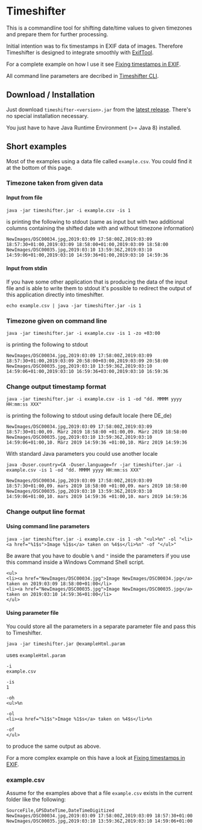 # Timeshifter

This is a commandline tool for shifting date/time values to given timezones and prepare them
for further processing.

Initial intention was to fix timestamps in EXIF data of images. Therefore Timeshifter is
designed to integrate smoothly with
[ExifTool](https://sno.phy.queensu.ca/~phil/exiftool/ "ExifTool by Phil Harvey").

For a complete example on how I use it see [Fixing timestamps in EXIF](doc/exifExample.md).

All command line parameters are decribed in [Timeshifter CLI](doc/cli.md).

## Download / Installation

Just download `timeshifter-<version>.jar` from the [latest release](https://github.com/fiveOO/timeshifter/releases).
There's no special installation necessary.

You just have to have Java Runtime Environment (>= Java 8) installed.

## Short examples
Most of the examples using a data file called `example.csv`. You could find it at the bottom of this page.
### Timezone taken from given data
#### Input from file

```
java -jar timeshifter.jar -i example.csv -is 1
```
is printing the following to stdout (same as input but with two additional columns containing the shifted date with
and without timezone information)
```
NewImages/DSC00034.jpg,2019:03:09 17:58:00Z,2019:03:09 18:57:30+01:00,2019:03:09 18:58:00+01:00,2019:03:09 18:58:00
NewImages/DSC00035.jpg,2019:03:10 13:59:36Z,2019:03:10 14:59:06+01:00,2019:03:10 14:59:36+01:00,2019:03:10 14:59:36
```

#### Input from stdin

If you have some other application that is producing the data of the input file and is able to write them to stdout
it's possible to redirect the output of this application directly into timeshifter.
```
echo example.csv | java -jar timeshifter.jar -is 1
```

### Timezone given on command line

```
java -jar timeshifter.jar -i example.csv -is 1 -zo +03:00
```
is printing the following to stdout
```
NewImages/DSC00034.jpg,2019:03:09 17:58:00Z,2019:03:09 18:57:30+01:00,2019:03:09 20:58:00+03:00,2019:03:09 20:58:00
NewImages/DSC00035.jpg,2019:03:10 13:59:36Z,2019:03:10 14:59:06+01:00,2019:03:10 16:59:36+03:00,2019:03:10 16:59:36
```

### Change output timestamp format

```
java -jar timeshifter.jar -i example.csv -is 1 -od "dd. MMMM yyyy HH:mm:ss XXX"
```
is printing the following to stdout using default locale (here DE_de)
```
NewImages/DSC00034.jpg,2019:03:09 17:58:00Z,2019:03:09 18:57:30+01:00,09. März 2019 18:58:00 +01:00,09. März 2019 18:58:00
NewImages/DSC00035.jpg,2019:03:10 13:59:36Z,2019:03:10 14:59:06+01:00,10. März 2019 14:59:36 +01:00,10. März 2019 14:59:36
```
With standard Java parameters you could use another locale
```
java -Duser.country=CA -Duser.language=fr -jar timeshifter.jar -i example.csv -is 1 -od "dd. MMMM yyyy HH:mm:ss XXX"
```
```
NewImages/DSC00034.jpg,2019:03:09 17:58:00Z,2019:03:09 18:57:30+01:00,09. mars 2019 18:58:00 +01:00,09. mars 2019 18:58:00
NewImages/DSC00035.jpg,2019:03:10 13:59:36Z,2019:03:10 14:59:06+01:00,10. mars 2019 14:59:36 +01:00,10. mars 2019 14:59:36
```

### Change output line format

#### Using command line parameters

```
java -jar timeshifter.jar -i example.csv -is 1 -oh "<ul>%n" -ol "<li><a href="%1$s">Image %1$s</a> taken on %4$s</li>%n" -of "</ul>"
```
Be aware that you have to double `%` and `"` inside the parameters if you use this command inside a Windows Command Shell script.

```
<ul>
<li><a href="NewImages/DSC00034.jpg">Image NewImages/DSC00034.jpg</a> taken on 2019:03:09 18:58:00+01:00</li>
<li><a href="NewImages/DSC00035.jpg">Image NewImages/DSC00035.jpg</a> taken on 2019:03:10 14:59:36+01:00</li>
</ul>
```

#### Using parameter file

You could store all the parameters in a separate parameter file and pass this to Timeshifter.
```
java -jar timeshifter.jar @exampleHtml.param
```
uses `exampleHtml.param`
```
-i
example.csv

-is
1

-oh
<ul>%n

-ol
<li><a href="%1$s">Image %1$s</a> taken on %4$s</li>%n

-of
</ul>
```
to produce the same output as above.

For a more complex example on this have a look at [Fixing timestamps in EXIF](doc/exifExample.md).
### example.csv

Assume for the examples above that a file `example.csv` exists in the current folder like the following:
```
SourceFile,GPSDateTime,DateTimeDigitized
NewImages/DSC00034.jpg,2019:03:09 17:58:00Z,2019:03:09 18:57:30+01:00
NewImages/DSC00035.jpg,2019:03:10 13:59:36Z,2019:03:10 14:59:06+01:00
```